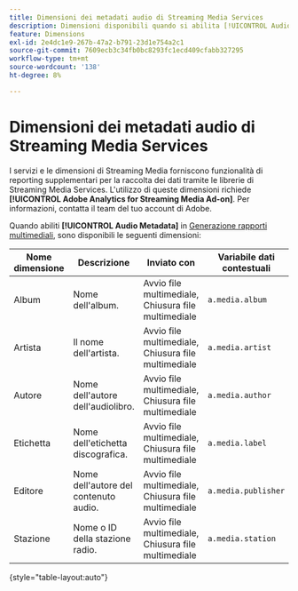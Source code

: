 ```yaml
---
title: Dimensioni dei metadati audio di Streaming Media Services
description: Dimensioni disponibili quando si abilita [!UICONTROL Audio Metadata] per una suite di rapporti.
feature: Dimensions
exl-id: 2e4dc1e9-267b-47a2-b791-23d1e754a2c1
source-git-commit: 7609ecb3c34fb0bc8293fc1ecd409cfabb327295
workflow-type: tm+mt
source-wordcount: '138'
ht-degree: 8%

---
```


# Dimensioni dei metadati audio di Streaming Media Services

I servizi e le dimensioni di Streaming Media forniscono funzionalità di reporting supplementari per la raccolta dei dati tramite le librerie di Streaming Media Services. L&#39;utilizzo di queste dimensioni richiede **[!UICONTROL Adobe Analytics for Streaming Media Ad-on]**. Per informazioni, contatta il team del tuo account di Adobe.

Quando abiliti **[!UICONTROL Audio Metadata]** in [Generazione rapporti multimediali](/help/admin/admin/c-manage-report-suites/c-edit-report-suites/media-management.md), sono disponibili le seguenti dimensioni:

| Nome dimensione | Descrizione | Inviato con | Variabile dati contestuali |
| --- | --- | --- | --- |
| Album | Nome dell&#39;album. | Avvio file multimediale, Chiusura file multimediale | `a.media.album` |
| Artista | Il nome dell&#39;artista. | Avvio file multimediale, Chiusura file multimediale | `a.media.artist` |
| Autore | Nome dell&#39;autore dell&#39;audiolibro. | Avvio file multimediale, Chiusura file multimediale | `a.media.author` |
| Etichetta | Nome dell&#39;etichetta discografica. | Avvio file multimediale, Chiusura file multimediale | `a.media.label` |
| Editore | Nome dell&#39;autore del contenuto audio. | Avvio file multimediale, Chiusura file multimediale | `a.media.publisher` |
| Stazione | Nome o ID della stazione radio. | Avvio file multimediale, Chiusura file multimediale | `a.media.station` |

{style="table-layout:auto"}
